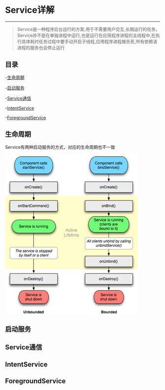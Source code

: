 # Service详解

---

> Service是一种程序后台运行的方案,用于不需要用户交互,长期运行的任务，Service并不是在单独进程中运行,也是运行在应用程序进程的主线程中,在执行具体耗时任务过程中要手动开启子线程,应用程序进程被杀死,所有依赖该进程的服务也会停止运行



## 目录

-[生命周期](#生命周期)

-[启动服务](#启动服务)

-[Service通信](#Service通信)

-[IntentService](#IntentService)

-[ForegroundService](#ForegroundService)

## 生命周期

Service有两种启动服务的方式，对应的生命周期也不一致

![Service生命周期](/Resource/Image/service_lifecycle.png)

## 启动服务

## Service通信

## IntentService

## ForegroundService

